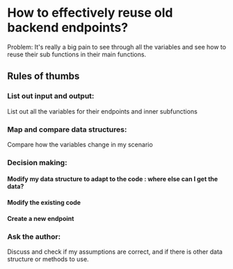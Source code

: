 # How to effectively reuse old backend endpoints?

Problem: It's really a big pain to see through all the variables and see how to reuse their sub functions in their main functions.

## Rules of thumbs

### List out input and output:
List out all the variables for their endpoints and inner subfunctions

### Map and compare data structures:
Compare how the variables change in my scenario

### Decision making:
#### Modify my data structure to adapt to the code : where else can I get the data?
#### Modify the existing code
#### Create a new endpoint

### Ask the author:
Discuss and check if my assumptions are correct, and if there is other data structure or methods to use.